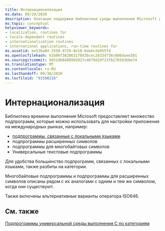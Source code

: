 ```yaml
---
title: Интернационализация
ms.date: 09/29/2020
description: Описание поддержки библиотеки среды выполнения Microsoft для написания приложений для международных рынков.
ms.topic: conceptual
helpviewer_keywords:
- localization, routines for
- locale-dependent routines
- internationalization routines
- international applications, run-time routines for
ms.assetid: ee536a04-3558-4729-8e10-6dabcde055fd
ms.openlocfilehash: 61b06f3820631f0d3bcec2633d736c606daee301
ms.sourcegitcommit: 9451db8480992017c46f9d2df23fb17b503bbe74
ms.translationtype: MT
ms.contentlocale: ru-RU
ms.lasthandoff: 09/30/2020
ms.locfileid: "91590216"
---
```

# <a name="internationalization"></a>Интернационализация

Библиотека времени выполнения Microsoft предоставляет множество подпрограмм, которые можно использовать для настройки приложения на международных рынках, например:
- [подпрограммы, связанные с локальными языками](../c-runtime-library/locale.md)
- подпрограммы расширенных символов
- подпрограммы для многобайтовых символов
- Универсальные текстовые подпрограммы

Для удобства большинство подпрограмм, связанных с локальными языками, также разбиты на категории.

Многобайтовые подпрограммы и подпрограммы для расширенных символов описаны рядом с их аналогами с одним и тем же символом, когда они существуют.

Также включены альтернативные варианты оператора ISO646.

## <a name="see-also"></a>См. также

[Подпрограммы универсальной среды выполнения C по категориям](../c-runtime-library/run-time-routines-by-category.md)
